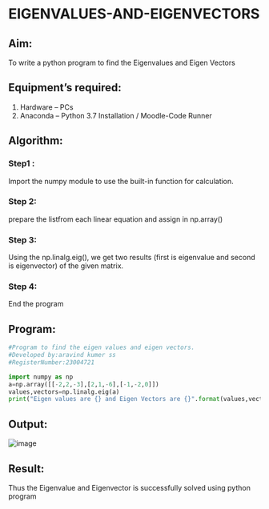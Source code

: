 # EIGENVALUES-AND-EIGENVECTORS
## Aim:
To write a python program to find the Eigenvalues and Eigen Vectors
## Equipment’s required:
1. 	Hardware – PCs
2. 	Anaconda – Python 3.7 Installation / Moodle-Code Runner
## Algorithm:
### Step1 : 
Import the numpy module to use the built-in function for calculation.
### Step 2: 
prepare the listfrom each linear equation and assign in np.array()
### Step 3:
Using the np.linalg.eig(), we get two results (first is eigenvalue and second is eigenvector) of the given matrix.
### Step 4: 
End the program
## Program:
```python
#Program to find the eigen values and eigen vectors.
#Developed by:aravind kumer ss
#RegisterNumber:23004721

import numpy as np
a=np.array([[-2,2,-3],[2,1,-6],[-1,-2,0]])
values,vectors=np.linalg.eig(a)
print("Eigen values are {} and Eigen Vectors are {}".format(values,vectors))
```
## Output:
![image](https://github.com/aravindkumar23004721/EIGENVALUES-AND-EIGENVECTORS/assets/148962674/b97b4086-d322-4bf4-b567-443baab562d4)

## Result:
Thus the Eigenvalue and Eigenvector is successfully solved using python program
